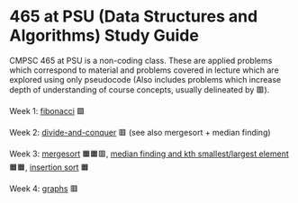 # 465 at PSU (Data Structures and Algorithms) Study Guide

CMPSC 465 at PSU is a non-coding class. These are applied problems which correspond to material and problems covered in lecture which are explored using only pseudocode (Also includes problems which increase depth of understanding of course concepts, usually delineated by 🟥).

Week 1: [fibonacci](fibonacci.md) 🟩

Week 2:
  [divide-and-conquer](divide-and-conquer/divide-and-conquer.md) 🟥 (see also mergesort + median finding)
 
Week 3:
  [mergesort](mergesort/mergesort.md) 🟧🟧🟥,   [median finding and kth smallest/largest element](median-finding/median-finding.md) 🟧🟧, [insertion sort](insertion-sort/insertion-sort.md) 🟧
  
Week 4:
  [graphs](graphs/graphs.md) 🟥


